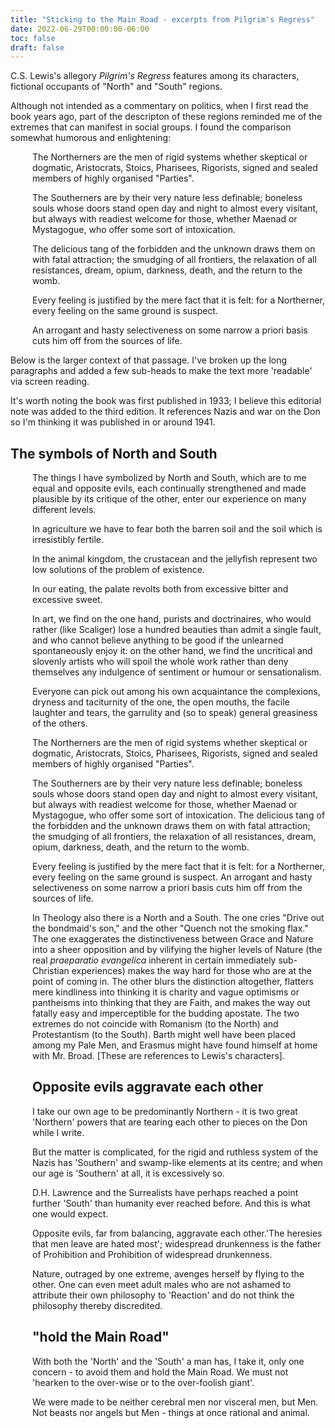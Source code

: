 ```yaml
---
title: "Sticking to the Main Road - excerpts from Pilgrim's Regress"
date: 2022-06-29T00:00:00-06:00
toc: false
draft: false
---
```


C.S. Lewis's allegory <em>Pilgrim's Regress</em> features among its characters, fictional occupants of "North" and "South" regions. 

Although not intended as a commentary on politics, when I first read the book years ago, part of the descripton of these regions reminded me of the extremes that can manifest in social groups. I found the comparison somewhat humorous and enlightening:

<div style="padding-left: 2.5em;"><p>The Northerners are the men of rigid systems whether skeptical or dogmatic, Aristocrats, Stoics, Pharisees, Rigorists, signed and sealed members of highly organised "Parties".</p>

<p>The Southerners are by their very nature less definable; boneless souls whose doors stand open day and night to almost every visitant, but always with readiest welcome for those, whether Maenad or Mystagogue, who offer some sort of intoxication.</p>  

<p>The delicious tang of the forbidden and the unknown draws them on with fatal attraction; the smudging of all frontiers, the relaxation of all resistances, dream, opium, darkness, death, and the return to the womb.</p>

<p>Every feeling is justified by the mere fact that it is felt: for a Northerner, every feeling on the same ground is suspect.</p>

<p>An arrogant and hasty selectiveness on some narrow a priori basis cuts him off from the sources of life.</p></div>
  
  
Below is the larger context of that passage. I've broken up the long paragraphs and added a few sub-heads to make the text more 'readable' via screen reading. 

It's worth noting the book was first published in 1933; I believe this editorial note was added to the third edition. It references Nazis and war on the Don so I'm thinking it was published in or around 1941.

## The symbols of North and South


<div style="padding-left: 2.5em;"><p>The things I have symbolized by North and South, which are to me equal and opposite evils, each continually strengthened and made plausible by its critique of the other, enter our experience on many different levels. </p>

<p>In agriculture we have to fear both the barren soil and the soil which is irresistibly fertile.</p>

<p>In the animal kingdom, the crustacean and the jellyfish represent two low solutions of the problem of existence.</p>

<p>In our eating, the palate revolts both from excessive bitter and excessive sweet. </p>

<p>In art, we find on the one hand, purists and doctrinaires, who would rather (like Scaliger) lose a hundred beauties than admit a single fault, and who cannot believe anything to be good if the unlearned spontaneously enjoy it:  on the other hand, we find the uncritical and slovenly artists who will spoil the whole work rather than deny themselves any indulgence of sentiment or humour or sensationalism. </p>

<p>Everyone can pick out among his own acquaintance the complexions, dryness and taciturnity of the one, the open mouths, the facile laughter and tears, the garrulity and (so to speak) general greasiness of the others.</p>

<p>The Northerners are the men of rigid systems whether skeptical or dogmatic, Aristocrats, Stoics, Pharisees, Rigorists, signed and sealed members of highly organised "Parties".</p>
  
<p>The Southerners are by their very nature less definable; boneless souls whose doors stand open day and night to almost every visitant, but always with readiest welcome for those, whether Maenad or Mystagogue, who offer some sort of intoxication. The delicious tang of the forbidden and the unknown draws them on with fatal attraction; the smudging of all frontiers, the relaxation of all resistances, dream, opium, darkness, death, and the return to the womb. </p>

<p>Every feeling is justified by the mere fact that it is felt: for a Northerner, every feeling on the same ground is suspect. An arrogant and hasty selectiveness on some narrow a priori basis cuts him off from the sources of life.</p> 

<p>In Theology also there is a North and a South. The one cries "Drive out the bondmaid's son," and the other "Quench not the smoking flax." The one exaggerates the distinctiveness between Grace and Nature into a sheer opposition and by vilifying the higher levels of Nature (the real <em>praeparatio evangelica</em> inherent in certain immediately sub-Christian experiences) makes the way hard for those who are at the point of coming in. The other blurs the distinction altogether, flatters mere kindliness into thinking it is charity and vague optimisms or pantheisms into thinking that they are Faith, and makes the way out fatally easy and imperceptible for the budding apostate. The two extremes do not coincide with Romanism (to the North) and Protestantism (to the South).  Barth might well have been placed among my Pale Men, and Erasmus might have found himself at home with Mr. Broad. [These are references to Lewis's characters].</p>

## Opposite evils aggravate each other

 <p>I take our own age to be predominantly Northern - it is two great 'Northern' powers that are tearing each other to pieces on the Don while I write. </p>
  
<p>But the matter is complicated, for the rigid and ruthless system of the Nazis has 'Southern' and swamp-like elements at its centre; and when our age is 'Southern' at all, it is excessively so.</p> 

<p>D.H. Lawrence and the Surrealists have perhaps reached a point further 'South' than humanity ever reached before. And this is what one would expect.</p>
  
<p>Opposite evils, far from balancing, aggravate each other.'The heresies that men leave are hated most'; widespread drunkenness is the father of Prohibition and Prohibition of widespread drunkenness.</p>

<p>Nature, outraged by one extreme, avenges herself by flying to the other. One can even meet adult males who are not ashamed to attribute their own philosophy to 'Reaction' and do not think the philosophy thereby discredited.  </p>

## "hold the Main Road"

 <p>With both the 'North' and the 'South' a man has, I take it, only one concern - to avoid them and hold the Main Road. We must not 'hearken to the over-wise  or to the over-foolish giant'.
 
We were made to be neither cerebral men nor visceral men, but Men. Not beasts nor angels but Men - things at once rational and animal. </p>
